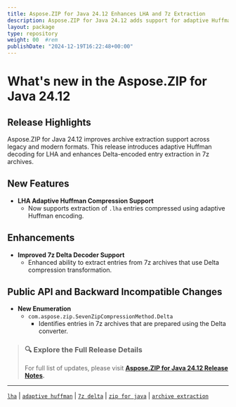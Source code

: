 ```yaml
---
title: Aspose.ZIP for Java 24.12 Enhances LHA and 7z Extraction
description: Aspose.ZIP for Java 24.12 adds support for adaptive Huffman in LHA archives and improves 7z Delta compression extraction capabilities.
layout: package
type: repository
weight: 00	#rem
publishDate: "2024-12-19T16:22:48+00:00"
---
```


# What's new in the Aspose.ZIP for Java 24.12

## Release Highlights

Aspose.ZIP for Java 24.12 improves archive extraction support across legacy and modern formats. This release introduces adaptive Huffman decoding for LHA and enhances Delta-encoded entry extraction in 7z archives.

## New Features

- **LHA Adaptive Huffman Compression Support**
  - Now supports extraction of `.lha` entries compressed using adaptive Huffman encoding.

## Enhancements

- **Improved 7z Delta Decoder Support**
  - Enhanced ability to extract entries from 7z archives that use Delta compression transformation.

## Public API and Backward Incompatible Changes

- **New Enumeration**
  - `com.aspose.zip.SevenZipCompressionMethod.Delta`
    - Identifies entries in 7z archives that are prepared using the Delta converter.

> ### 🔍 Explore the Full Release Details
>
> For full list of updates, please visit **[Aspose.ZIP for Java 24.12 Release Notes](https://releases.aspose.com/zip/java/release-notes/2024/aspose-zip-for-java-24-12-release-notes/).**

---

[`lha`](https://search.aspose.com/q/lha.html) | [`adaptive huffman`](https://search.aspose.com/q/adaptive-huffman.html) | [`7z delta`](https://search.aspose.com/q/7z-delta.html) | [`zip for java`](https://search.aspose.com/q/zip-for-java.html) | [`archive extraction`](https://search.aspose.com/q/archive-extraction.html)
